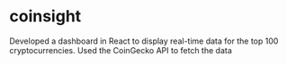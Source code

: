 # coinsight
Developed a dashboard in React to display real-time data for the top 100 cryptocurrencies. Used the CoinGecko API to fetch the data
